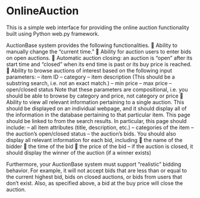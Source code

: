 # OnlineAuction
This is a simple web interface for providing the online auction functionality built using Python web.py framework. 


AuctionBase system provides the following functionalities.
 Ability to manually change the “current time.”
 Ability for auction users to enter bids on open auctions.
 Automatic auction closing: an auction is “open” after its start time and “closed” when its end time is past or its
buy price is reached.
 Ability to browse auctions of interest based on the following input parameters:
  – item ID
  – category
  – item description (This should be a substring search, i.e. not an exact match.)
  – min price
  – max price
  – open/closed status
Note that these parameters are compositional, i.e. you should be able to browse by category and price, not
category or price
 Ability to view all relevant information pertaining to a single auction. This should be displayed on an individual
webpage, and it should display all of the information in the database pertaining to that particular item. This
page should be linked to from the search results. In particular, this page should include:
  – all item attributes (title, description, etc.)
  – categories of the item
  – the auction’s open/closed status
  – the auction’s bids. You should also display all relevant information for each bid, including
 the name of the bidder
 the time of the bid
 the price of the bid
  – if the auction is closed, it should display the winner of the auction (if a winner exists)

Furthermore, your AuctionBase system must support “realistic” bidding behavior. For example, it will not accept
bids that are less than or equal to the current highest bid, bids on closed auctions, or bids from users that don’t exist.
Also, as specified above, a bid at the buy price will close the auction. 
